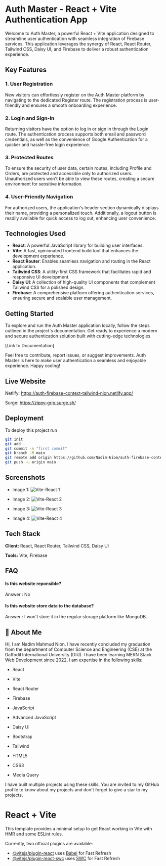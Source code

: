 # Auth Master - React + Vite Authentication App

Welcome to Auth Master, a powerful React + Vite application designed to streamline user authentication with seamless integration of Firebase services. This application leverages the synergy of React, React Router, Tailwind CSS, Daisy UI, and Firebase to deliver a robust authentication experience.

## Key Features

### 1. User Registration
New visitors can effortlessly register on the Auth Master platform by navigating to the dedicated Register route. The registration process is user-friendly and ensures a smooth onboarding experience.

### 2. Login and Sign-In
Returning visitors have the option to log in or sign in through the Login route. The authentication process supports both email and password credentials, as well as the convenience of Google Authentication for a quicker and hassle-free login experience.

### 3. Protected Routes
To ensure the security of user data, certain routes, including Profile and Orders, are protected and accessible only to authorized users. Unauthorized users won't be able to view these routes, creating a secure environment for sensitive information.

### 4. User-Friendly Navigation
For authorized users, the application's header section dynamically displays their name, providing a personalized touch. Additionally, a logout button is readily available for quick access to log out, enhancing user convenience.

## Technologies Used

- **React**: A powerful JavaScript library for building user interfaces.
- **Vite**: A fast, opinionated frontend build tool that enhances the development experience.
- **React Router**: Enables seamless navigation and routing in the React application.
- **Tailwind CSS**: A utility-first CSS framework that facilitates rapid and responsive UI development.
- **Daisy UI**: A collection of high-quality UI components that complement Tailwind CSS for a polished design.
- **Firebase**: A comprehensive platform offering authentication services, ensuring secure and scalable user management.

## Getting Started

To explore and run the Auth Master application locally, follow the steps outlined in the project's documentation. Get ready to experience a modern and secure authentication solution built with cutting-edge technologies.

[Link to Documentation]

Feel free to contribute, report issues, or suggest improvements. Auth Master is here to make user authentication a seamless and enjoyable experience. Happy coding!
## Live Website

Netlify:  https://auth-firebase-context-tailwind-nion.netlify.app/

Surge: https://zippy-grip.surge.sh/


## Deployment

To deploy this project run

```bash
git init
git add .
git commit -m "first commit"
git branch -M main
git remote add origin https://github.com/Nadim-Nion/auth-firebase-context-tailwind.git
git push -u origin main

```


## Screenshots

* Image 1:
![Vite-React 1](https://github.com/Nadim-Nion/auth-firebase-context-tailwind/assets/60613933/72355335-0bae-4e2b-87cf-489ea8f96952)

* Image 2:
![Vite-React 2](https://github.com/Nadim-Nion/auth-firebase-context-tailwind/assets/60613933/ff0710bd-6db4-4bf3-849c-bbed7465ae86)

* Image 3:
![Vite-React 3](https://github.com/Nadim-Nion/auth-firebase-context-tailwind/assets/60613933/716be0db-9148-47f2-b9e7-7d3ef6ef5a73)

* Image 4:
![Vite-React 4](https://github.com/Nadim-Nion/auth-firebase-context-tailwind/assets/60613933/4a423d13-957e-4953-b6e0-0dbc6f7b0f76)

## Tech Stack

**Client:** React, React Router, Tailwind CSS, Daisy UI

**Tools:** Vite, Firebase


## FAQ

#### Is this website reponsible?

Answer : No

#### Is this website store data to the database?

Answer : I won't store it in the regular storage platform like MongoDB.

## 🚀 About Me
Hi, I am Nadim Mahmud Nion. I have recently concluded my graduation from the department of Computer Science and Engineering (CSE) at the Daffodil International University (DIU). I have been learning MERN Stack Web Development since 2022. I am expertise in the following skills:

* React 

* Vite

* React Router

* Firebase

* JavaScript

* Advanced JavaScript

* Daisy UI 

* Bootstrap

* Tailwind

* HTML5

* CSS3

* Media Query

I have built multiple projects using these skills. You are invited to my GitHub profile to know about my projects and don't forget to give a star to my projects.



# React + Vite

This template provides a minimal setup to get React working in Vite with HMR and some ESLint rules.

Currently, two official plugins are available:

- [@vitejs/plugin-react](https://github.com/vitejs/vite-plugin-react/blob/main/packages/plugin-react/README.md) uses [Babel](https://babeljs.io/) for Fast Refresh
- [@vitejs/plugin-react-swc](https://github.com/vitejs/vite-plugin-react-swc) uses [SWC](https://swc.rs/) for Fast Refresh
